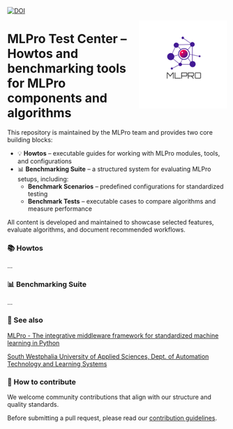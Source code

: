 [![DOI](https://zenodo.org/badge/DOI/10.5281/zenodo.6653484.svg)](https://doi.org/10.5281/zenodo.6653484)

<img src="https://github.com/fhswf/MLPro/blob/main/doc/logo/original/logo.png?raw=true" align="right" width="40%"/>

# MLPro Test Center – Howtos and benchmarking tools for MLPro components and algorithms

This repository is maintained by the MLPro team and provides two core building blocks:

- 💡 **Howtos** – executable guides for working with MLPro modules, tools, and configurations  
- 📊 **Benchmarking Suite** – a structured system for evaluating MLPro setups, including:
  - **Benchmark Scenarios** – predefined configurations for standardized testing  
  - **Benchmark Tests** – executable cases to compare algorithms and measure performance

All content is developed and maintained to showcase selected features, evaluate algorithms, and document recommended workflows.


### 📚 Howtos
...


### 📊 Benchmarking Suite
...


### 🔗 See also

[MLPro - The integrative middleware framework for standardized machine learning in Python](https://mlpro.readthedocs.io/)

[South Westphalia University of Applied Sciences, Dept. of Automation Technology and Learning Systems](https://www.fh-swf.de/de/forschung___transfer_4/labore_3/labs/labor_fuer_automatisierungstechnik__soest_1/standardseite_57.php)


### 🤝 How to contribute

We welcome community contributions that align with our structure and quality standards.

Before submitting a pull request, please read our [contribution guidelines](./CONTRIBUTING.md).

